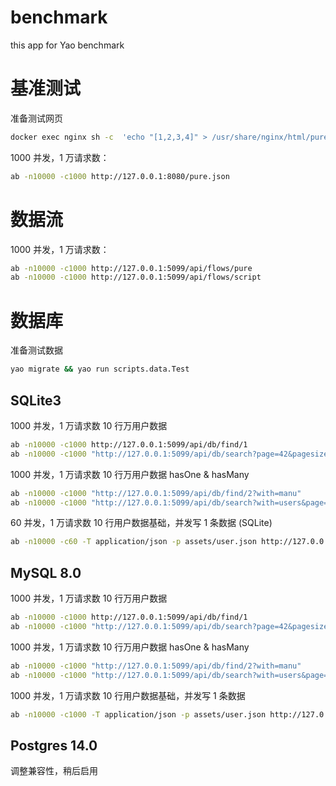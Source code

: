 # benchmark

this app for Yao benchmark

# 基准测试

准备测试网页

```bash
docker exec nginx sh -c  'echo "[1,2,3,4]" > /usr/share/nginx/html/pure.json'
```

1000 并发，1 万请求数：

```bash
ab -n10000 -c1000 http://127.0.0.1:8080/pure.json
```

# 数据流

1000 并发，1 万请求数：

```bash
ab -n10000 -c1000 http://127.0.0.1:5099/api/flows/pure
ab -n10000 -c1000 http://127.0.0.1:5099/api/flows/script
```

# 数据库

准备测试数据

```bash
yao migrate && yao run scripts.data.Test
```

## SQLite3

1000 并发，1 万请求数 10 行万用户数据

```bash
ab -n10000 -c1000 http://127.0.0.1:5099/api/db/find/1
ab -n10000 -c1000 "http://127.0.0.1:5099/api/db/search?page=42&pagesize=10"
```

1000 并发，1 万请求数 10 行万用户数据 hasOne & hasMany

```bash
ab -n10000 -c1000 "http://127.0.0.1:5099/api/db/find/2?with=manu"
ab -n10000 -c1000 "http://127.0.0.1:5099/api/db/search?with=users&page=42&pagesize=10"
```

60 并发，1 万请求数 10 行用户数据基础，并发写 1 条数据 (SQLite)

```bash
ab -n10000 -c60 -T application/json -p assets/user.json http://127.0.0.1:5099/api/db/save
```

## MySQL 8.0

1000 并发，1 万请求数 10 行万用户数据

```bash
ab -n10000 -c1000 http://127.0.0.1:5099/api/db/find/1
ab -n10000 -c1000 "http://127.0.0.1:5099/api/db/search?page=42&pagesize=10"
```

1000 并发，1 万请求数 10 行万用户数据 hasOne & hasMany

```bash
ab -n10000 -c1000 "http://127.0.0.1:5099/api/db/find/2?with=manu"
ab -n10000 -c1000 "http://127.0.0.1:5099/api/db/search?with=users&page=42&pagesize=10"
```

1000 并发，1 万请求数 10 行用户数据基础，并发写 1 条数据

```bash
ab -n10000 -c1000 -T application/json -p assets/user.json http://127.0.0.1:5099/api/db/save
```

## Postgres 14.0

调整兼容性，稍后启用
